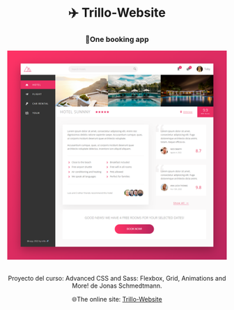 <h1 align=center>✈️ Trillo-Website</h1>

<h3 align=center>📖One booking app</h3>


<div align=center><img src="img/Trillo.png" width="800px"/></div>

<br/>

<p align=center>Proyecto del curso: Advanced CSS and Sass: Flexbox, Grid, Animations and More! de Jonas Schmedtmann.</p>

<p align=center>🌐The online site: <a href="https://lissbethe.github.io/Trillo-Website/" target="_blank">Trillo-Website</a></p>
